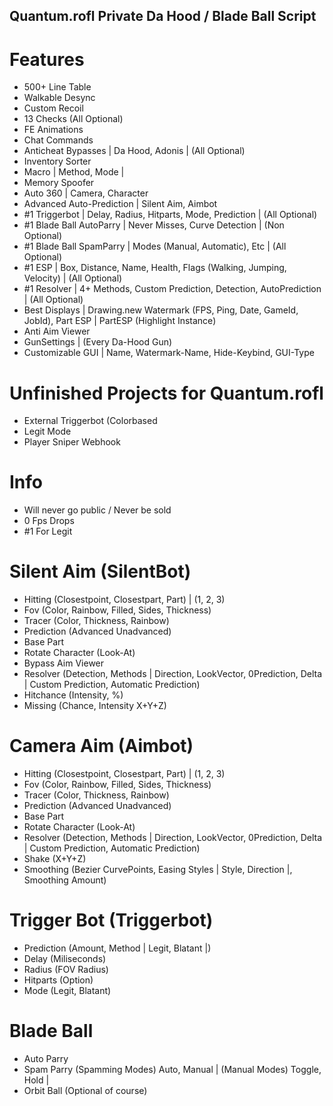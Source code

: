 ## Quantum.rofl Private Da Hood / Blade Ball Script

# Features

* 500+ Line Table
* Walkable Desync
* Custom Recoil
* 13 Checks (All Optional)
* FE Animations
* Chat Commands
* Anticheat Bypasses | Da Hood, Adonis | (All Optional)
* Inventory Sorter
* Macro | Method, Mode |
* Memory Spoofer 
* Auto 360 | Camera, Character
* Advanced Auto-Prediction | Silent Aim, Aimbot
* #1 Triggerbot | Delay, Radius, Hitparts, Mode, Prediction | (All Optional)
* #1 Blade Ball AutoParry | Never Misses, Curve Detection | (Non Optional)
* #1 Blade Ball SpamParry | Modes (Manual, Automatic), Etc | (All Optional)
* #1 ESP | Box, Distance, Name, Health, Flags (Walking, Jumping, Velocity) | (All Optional)
* #1 Resolver | 4+ Methods, Custom Prediction, Detection, AutoPrediction | (All Optional)
* Best Displays | Drawing.new Watermark (FPS, Ping, Date, GameId, JobId), Part ESP | PartESP (Highlight Instance)
* Anti Aim Viewer
* GunSettings | (Every Da-Hood Gun)
* Customizable GUI | Name, Watermark-Name, Hide-Keybind, GUI-Type

# Unfinished Projects for Quantum.rofl

* External Triggerbot (Colorbased
* Legit Mode
* Player Sniper Webhook

# Info

* Will never go public / Never be sold
* 0 Fps Drops
* #1 For Legit

# Silent Aim (SilentBot)

* Hitting (Closestpoint, Closestpart, Part) | (1, 2, 3)
* Fov (Color, Rainbow, Filled, Sides, Thickness)
* Tracer (Color, Thickness, Rainbow)
* Prediction (Advanced Unadvanced)
* Base Part
* Rotate Character (Look-At)
* Bypass Aim Viewer
* Resolver (Detection, Methods | Direction, LookVector, 0Prediction, Delta | Custom Prediction, Automatic Prediction)
* Hitchance (Intensity, %)
* Missing (Chance, Intensity X+Y+Z)

# Camera Aim (Aimbot)

* Hitting (Closestpoint, Closestpart, Part) | (1, 2, 3)
* Fov (Color, Rainbow, Filled, Sides, Thickness)
* Tracer (Color, Thickness, Rainbow)
* Prediction (Advanced Unadvanced)
* Base Part
* Rotate Character (Look-At)
* Resolver (Detection, Methods | Direction, LookVector, 0Prediction, Delta | Custom Prediction, Automatic Prediction)
* Shake (X+Y+Z)
* Smoothing (Bezier CurvePoints, Easing Styles | Style, Direction |, Smoothing Amount)

# Trigger Bot (Triggerbot)

* Prediction (Amount, Method | Legit, Blatant |)
* Delay (Miliseconds)
* Radius (FOV Radius)
* Hitparts (Option)
* Mode (Legit, Blatant)

# Blade Ball

* Auto Parry 
* Spam Parry (Spamming Modes) Auto, Manual | (Manual Modes) Toggle, Hold |
* Orbit Ball (Optional of course)
